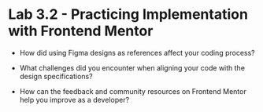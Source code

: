# Lab 3.2 - Practicing Implementation with Frontend Mentor

- How did using Figma designs as references affect your coding process?
  
- What challenges did you encounter when aligning your code with the design specifications?

- How can the feedback and community resources on Frontend Mentor help you improve as a developer?
